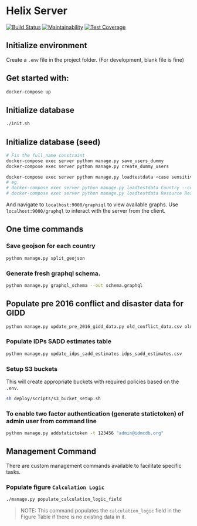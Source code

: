 # Helix Server

[![Build Status](https://github.com/idmc-labs/helix-server/actions/workflows/test_runner.yml/badge.svg)](https://github.com/idmc-labs/helix-server/actions)
[![Maintainability](https://api.codeclimate.com/v1/badges/2322f4f0041caffe4742/maintainability)](https://codeclimate.com/github/idmc-labs/helix-server/maintainability)
[![Test Coverage](https://api.codeclimate.com/v1/badges/2322f4f0041caffe4742/test_coverage)](https://codeclimate.com/github/idmc-labs/helix-server/test_coverage)

## Initialize environment

Create a `.env` file in the project folder. (For development, blank file is fine)

## Get started with:

```bash
docker-compose up
```

## Initialize database

```bash
./init.sh
```

## Initialize database (seed)
```bash
# Fix the full_name constraint
docker-compose exec server python manage.py save_users_dummy
docker-compose exec server python manage.py create_dummy_users

docker-compose exec server python manage.py loadtestdata <case sensitive model_names> --count 2
# eg.
# docker-compose exec server python manage.py loadtestdata Country --count 2
# docker-compose exec server python manage.py loadtestdata Resource ResourceGroup --count 2
```

And navigate to `localhost:9000/graphiql` to view available graphs.
Use `localhost:9000/graphql` to interact with the server from the client.

## One time commands

### Save geojson for each country

```bash
python manage.py split_geojson
```

### Generate fresh graphql schema.
```bash
python manage.py graphql_schema --out schema.graphql
```

## Populate pre 2016 conflict and disaster data for GIDD
```bash
python manage.py update_pre_2016_gidd_data.py old_conflict_data.csv old_disaster_data.csv
```
### Populate IDPs SADD estimates table
```bash
python manage.py update_idps_sadd_estimates idps_sadd_estimates.csv
```

### Setup S3 buckets

This will create appropriate buckets with required policies based on the `.env`.

```bash
sh deploy/scripts/s3_bucket_setup.sh
```

### To enable two factor authentication (generate statictoken) of admin user from command line
```bash
python manage.py addstatictoken -t 123456 "admin@idmcdb.org"
```

## Management Command
There are custom management commands available to facilitate specific tasks.

### Populate figure `Calculation Logic`
```bash
./manage.py populate_calculation_logic_field
```
> NOTE: This command populates the `calculation_logic` field in the Figure Table if there is no existing data in it.

